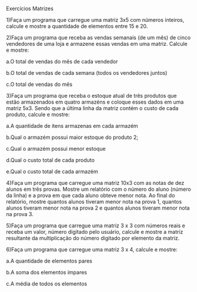 Exercícios Matrizes

1)Faça um programa que carregue uma matriz 3x5 com números inteiros, calcule e mostre a quantidade de elementos entre 15 e 20.

2)Faça um programa que receba as vendas semanais (de um mês) de cinco vendedores de uma loja e armazene essas vendas em uma matriz. Calcule e mostre:

a.O total de vendas do mês de cada vendedor

b.O total de vendas de cada semana (todos os vendedores juntos)

c.O total de vendas do mês

3)Faça um programa que receba o estoque atual de três produtos que estão armazenados em quatro armazéns e coloque esses dados em uma matriz 5x3. Sendo que a última linha da matriz contém o custo de cada produto, calcule e mostre:

a.A quantidade de itens  armazenas em cada armazém

b.Qual o armazém possui maior estoque do produto 2;

c.Qual o armazém possui menor estoque

d.Qual o custo total de cada produto

e.Qual o custo total de cada armazém

4)Faça um programa que carregue uma matriz 10x3 com as notas de dez alunos em três provas. Mostre um relatório com o número do aluno (número da linha) e a prova em que cada aluno obteve menor nota. Ao final do relatório, mostre quantos alunos tiveram menor nota na prova 1, quantos alunos tiveram menor nota na prova 2 e quantos alunos tiveram menor nota na prova 3.

5)Faça um programa que carregue uma matriz 3 x 3 com números reais e receba um valor, número digitado pelo usuário, calcule e mostre a matriz resultante da multiplicação do número digitado por elemento da matriz.

6)Faça um programa que carregue uma matriz 3 x 4, calcule e mostre:

a.A quantidade de elementos pares

b.A soma dos elementos ímpares

c.A média de todos os elementos
